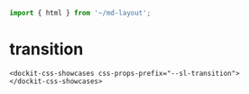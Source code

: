 ```js script
import { html } from '~/md-layout';
```

# transition

```html:html
<dockit-css-showcases css-props-prefix="--sl-transition">
</dockit-css-showcases>
```
